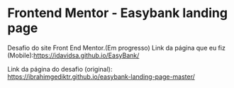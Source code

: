 # Frontend Mentor - Easybank landing page

Desafio do site Front End Mentor.(Em progresso)
Link da página que eu fiz (Mobile):https://idavidsa.github.io/EasyBank/


Link da página do desafio (original): https://ibrahimgediktr.github.io/easybank-landing-page-master/
